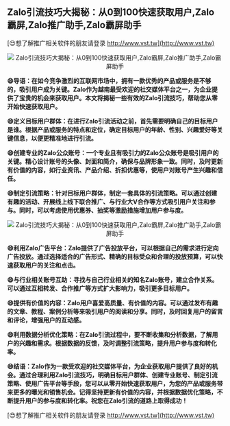 ## **Zalo引流技巧大揭秘：从0到100快速获取用户,Zalo霸屏,Zalo推广助手,Zalo霸屏助手**

[😍想了解推广相关软件的朋友请登录 http://www.vst.tw](http://www.vst.tw)

 <center><img src="https://vst.tw/MP4/tuiguang/png/0.png" alt="Zalo引流技巧大揭秘：从0到100快速获取用户,Zalo霸屏,Zalo推广助手,Zalo霸屏助手"></center>

**😄导语：在如今竞争激烈的互联网市场中，拥有一款优秀的产品或服务是不够的，吸引用户成为关键。Zalo作为越南最受欢迎的社交媒体平台之一，为企业提供了宝贵的机会来获取用户。本文将揭秘一些有效的Zalo引流技巧，帮助您从零开始快速获取用户。**

**😄定义目标用户群体：在进行Zalo引流活动之前，首先需要明确自己的目标用户是谁。根据产品或服务的特点和定位，确定目标用户的年龄、性别、兴趣爱好等关键信息，以便更精准地进行引流。**

**😄创建专业的Zalo公众账号：一个专业且有吸引力的Zalo公众账号是吸引用户的关键。精心设计账号的头像、封面和简介，确保与品牌形象一致。同时，及时更新有价值的内容，如行业资讯、产品介绍、折扣优惠等，使用户对账号产生兴趣和信任。**

**😄制定引流策略：针对目标用户群体，制定一套具体的引流策略。可以通过创建有趣的活动、开展线上线下联合推广、与行业大V合作等方式吸引用户关注和参与。同时，可以考虑使用优惠券、抽奖等激励措施增加用户参与度。**

 <center><img src="https://vst.tw/MP4/tuiguang/png/1.png" alt="Zalo引流技巧大揭秘：从0到100快速获取用户,Zalo霸屏,Zalo推广助手,Zalo霸屏助手"></center>

**😄利用Zalo广告平台：Zalo提供了广告投放平台，可以根据自己的需求进行定向广告投放。通过选择适合的广告形式、精确的目标受众和合理的投放预算，可以快速获取用户的关注和点击。**

**😄与行业相关账号互助：寻找与自己行业相关的知名Zalo账号，建立合作关系。可以通过互相转发、合作推广等方式扩大影响力，吸引更多目标用户。**

**😄提供有价值的内容：Zalo用户喜爱高质量、有价值的内容。可以通过发布有趣的文章、教程、案例分析等来吸引用户的阅读和分享。同时，及时回复用户的留言和评论，增强用户的互动感。**

**😄利用数据分析优化策略：在Zalo引流过程中，要不断收集和分析数据，了解用户的兴趣和需求。根据数据的反馈，及时调整引流策略，提升用户参与度和转化率。**

**😄结语：Zalo作为一款受欢迎的社交媒体平台，为企业获取用户提供了良好的机会。通过合理利用Zalo引流技巧，明确目标用户群体、创建专业账号、制定引流策略、使用广告平台等手段，您可以从零开始快速获取用户，为您的产品或服务带来更多的曝光和销售机会。记得坚持更新有价值的内容，并根据数据优化策略，不断提升用户的参与度和转化率。祝您在Zalo引流的道路上取得成功！**

[😍想了解推广相关软件的朋友请登录 http://www.vst.tw](http://www.vst.tw)



